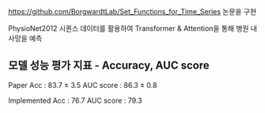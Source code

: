 https://github.com/BorgwardtLab/Set_Functions_for_Time_Series 논문을 구현

PhysioNet2012 시퀀스 데이터를 활용하여 Transformer & Attention을 통해 병원 내 사망을 예측

모델 성능 평가 지표 - Accuracy, AUC score
-------------------------------------------

Paper Acc : 83.7 ± 3.5 AUC score : 86.3 ± 0.8

Implemented Acc : 76.7 AUC score : 79.3
